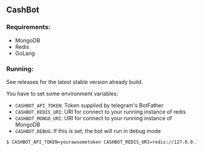 ## CashBot

### Requirements:
  * MongoDB
  * Redis
  * GoLang

### Running:
See releases for the latest stable version already build.

You have to set some environment variables:
  
  - `CASHBOT_API_TOKEN`: Token supplied by telegram's BotFather
  - `CASHBOT_REDIS_URI`: URI for connect to your running instance of redis
  - `CASHBOT_MONGO_URI`: URI for connect to your running instance of MongoDB
  - `CASHBOT_DEBUG`: If this is set, the bot will run in debug mode

```bash
$ CASHBOT_API_TOKEN=yourawsometoken CASHBOT_REDIS_URI=redis://127.0.0.1:6379 CASHBOT_MONGO_URI=mongodb://127.0.0.1:27017 CASHBOT_DEBUG=1 ./cashbot
```

